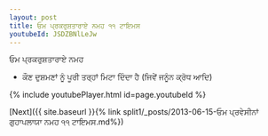 ```yaml
---
layout: post
title: ਓਮ ਪ੍ਰਕਰੁਸ਼ਤਾਰਾਏ ਨਮਹ ੧੧ ਟਾਇਮਸ
youtubeId: JSDZBNlLeJw
---
```

 
 
 ਓਮ ਪ੍ਰਕਰੁਸ਼ਤਾਰਾਏ ਨਮਹ  
 
 -  ਕੌਣ ਦੁਸ਼ਮਣਾਂ ਨੂੰ ਪੂਰੀ ਤਰ੍ਹਾਂ ਮਿਟਾ ਦਿੰਦਾ ਹੈ (ਜਿਵੇਂ ਜਨੂੰਨ ਕ੍ਰੋਧ ਆਦਿ) 
 
  
 
  
 
 
 
 
 
 


{% include youtubePlayer.html id=page.youtubeId %}
 
[Next]({{ site.baseurl }}{% link  split1/_posts/2013-06-15-ਓਮ ਪ੍ਰਵੇਸੀਨਾਂ ਗੁਹਾਪਲਾਯਾ ਨਮਹ ੧੧ ਟਾਇਮਸ.md%})
 
